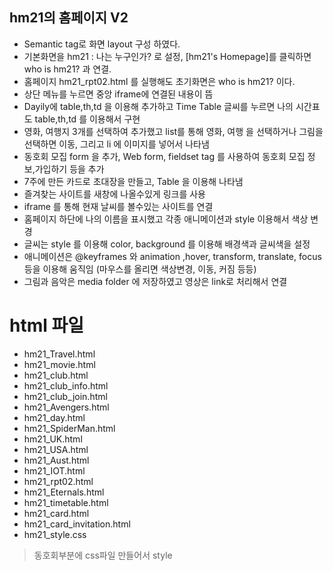 ## hm21의 홈페이지 V2
- Semantic tag로 화면 layout 구성 하였다.
- 기본화면을 hm21 : 나는 누구인가? 로 설정, [hm21's Homepage]를 클릭하면 who is hm21? 과 연결.
- 홈페이지 hm21_rpt02.html 를 실행해도 초기화면은 who is hm21? 이다.
- 상단 메뉴를 누르면 중앙 iframe에 연결된 내용이 뜸
- Dayily에 table,th,td 을 이용해 추가하고 Time Table 글씨를 누르면 나의 시간표도 table,th,td 를 이용해서 구현
- 영화, 여행지 3개를 선택하여 추가했고 list를 통해 영화, 여행 을 선택하거나 그림을 선택하면 이동, 그리고 li 에 이미지를 넣어서 나타냄
- 동호회 모집 form 을 추가, Web form, fieldset tag 를 사용하여 동호회 모집 정보,가입하기 등을 추가
- 7주에 만든 카드로 초대장을 만들고, Table 을 이용해 나타냄
- 즐겨찾는 사이트를 새창에 나올수있게 링크를 사용
- iframe 를 통해 현재 날씨를 볼수있는 사이트를 연결
- 홈페이지 하단에 나의 이름을 표시했고 각종 애니메이션과 style 이용해서 색상 변경
- 글씨는 style 를 이용해 color, background 를 이용해 배경색과 글씨색을 설정 
- 애니메이션은 @keyframes 와 animation ,hover, transform, translate, focus 등을 이용해 움직임
(마우스를 올리면 색상변경, 이동, 커짐 등등)
- 그림과 음악은 media folder 에 저장하였고 영상은 link로 처리해서 연결

# html 파일 
- hm21_Travel.html
- hm21_movie.html
- hm21_club.html
- hm21_club_info.html
- hm21_club_join.html
- hm21_Avengers.html
- hm21_day.html
- hm21_SpiderMan.html
- hm21_UK.html
- hm21_USA.html
- hm21_Aust.html
- hm21_IOT.html
- hm21_rpt02.html
- hm21_Eternals.html
- hm21_timetable.html
- hm21_card.html
- hm21_card_invitation.html
- hm21_style.css
> 동호회부분에 css파일 만들어서 style
